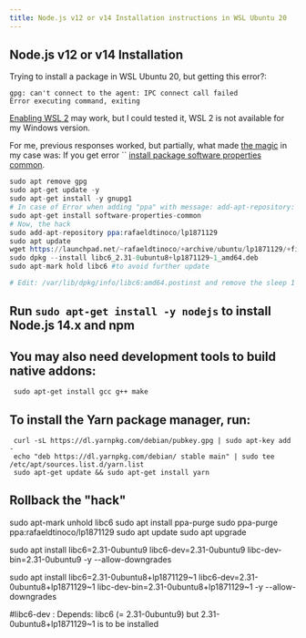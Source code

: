 ```yaml
---
title: Node.js v12 or v14 Installation instructions in WSL Ubuntu 20
---
```


## Node.js v12 or v14 Installation

Trying to install a package in WSL Ubuntu 20, but getting this error?:

```log
gpg: can't connect to the agent: IPC connect call failed
Error executing command, exiting
```

[Enabling WSL 2](https://github.com/microsoft/WSL/issues/5125#issuecomment-621951640) may work, but I could tested it, WSL 2 is not available for my Windows version.

For me, previous responses worked, but partially, what made [the magic](https://github.com/microsoft/WSL/issues/5125#issuecomment-625985191) in my case was:
If you get error `` [install package software properties common](https://itsfoss.com/add-apt-repository-command-not-found/).

```s
sudo apt remove gpg
sudo apt-get update -y
sudo apt-get install -y gnupg1
# In case of Error when adding "ppa" with message: add-apt-repository: command not found
sudo apt-get install software-properties-common
# Now, the hack
sudo add-apt-repository ppa:rafaeldtinoco/lp1871129
sudo apt update
wget https://launchpad.net/~rafaeldtinoco/+archive/ubuntu/lp1871129/+files/libc6_2.31-0ubuntu8+lp1871129~1_amd64.deb
sudo dpkg --install libc6_2.31-0ubuntu8+lp1871129~1_amd64.deb
sudo apt-mark hold libc6 #to avoid further update

# Edit: /var/lib/dpkg/info/libc6:amd64.postinst and remove the sleep 1 that is in nearly the last line.
```

## Run `sudo apt-get install -y nodejs` to install Node.js 14.x and npm
## You may also need development tools to build native addons:
     sudo apt-get install gcc g++ make
## To install the Yarn package manager, run:
     curl -sL https://dl.yarnpkg.com/debian/pubkey.gpg | sudo apt-key add -
     echo "deb https://dl.yarnpkg.com/debian/ stable main" | sudo tee /etc/apt/sources.list.d/yarn.list
     sudo apt-get update && sudo apt-get install yarn



## Rollback the "hack"

sudo apt-mark unhold libc6
sudo apt install ppa-purge
sudo ppa-purge ppa:rafaeldtinoco/lp1871129
sudo apt update
sudo apt upgrade






sudo apt install libc6=2.31-0ubuntu9 libc6-dev=2.31-0ubuntu9 libc-dev-bin=2.31-0ubuntu9 -y --allow-downgrades

sudo apt install libc6=2.31-0ubuntu8+lp1871129~1 libc6-dev=2.31-0ubuntu8+lp1871129~1 libc-dev-bin=2.31-0ubuntu8+lp1871129~1 -y --allow-downgrades

#libc6-dev : Depends: libc6 (= 2.31-0ubuntu9) but 2.31-0ubuntu8+lp1871129~1 is to be installed
